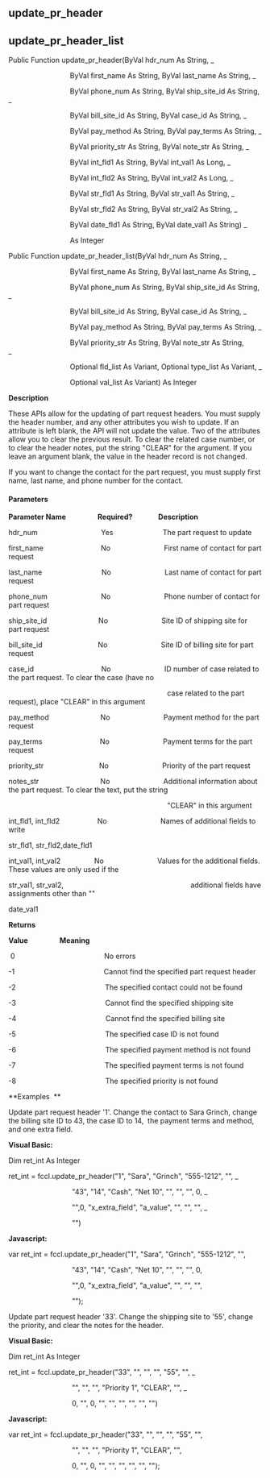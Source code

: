   

update_pr_header
------------------

update_pr_header_list
-----------------------

Public Function update_pr_header(ByVal hdr_num As String, _

                               ByVal first_name As String, ByVal last_name As String, _

                               ByVal phone_num As String, ByVal ship_site_id As String, _

                               ByVal bill_site_id As String, ByVal case_id As String, _

                               ByVal pay_method As String, ByVal pay_terms As String, _

                               ByVal priority_str As String, ByVal note_str As String, _

                               ByVal int_fld1 As String, ByVal int_val1 As Long, _

                               ByVal int_fld2 As String, ByVal int_val2 As Long, _

                               ByVal str_fld1 As String, ByVal str_val1 As String, _

                               ByVal str_fld2 As String, ByVal str_val2 As String, _

                               ByVal date_fld1 As String, ByVal date_val1 As String) _

                               As Integer

Public Function update_pr_header_list(ByVal hdr_num As String, _

                               ByVal first_name As String, ByVal last_name As String, _

                               ByVal phone_num As String, ByVal ship_site_id As String, _

                               ByVal bill_site_id As String, ByVal case_id As String, _

                               ByVal pay_method As String, ByVal pay_terms As String, _

                               ByVal priority_str As String, ByVal note_str As String, _                                                                 

                               Optional fld_list As Variant, Optional type_list As Variant, _

                               Optional val_list As Variant) As Integer

**Description**

These APIs allow for the updating of part request headers. You must supply the header number, and any other attributes you wish to update. If an attribute is left blank, the API will not update the value. Two of the attributes allow you to clear the previous result. To clear the related case number, or to clear the header notes, put the string "CLEAR" for the argument. If you leave an argument blank, the value in the header record is not changed.

If you want to change the contact for the part request, you must supply first name, last name, and phone number for the contact.

#### Parameters
**Parameter Name**                **Required?**             **Description**

hdr_num                                Yes                         The part request to update

first_name                             No                           First name of contact for part request

last_name                              No                           Last name of contact for part request

phone_num                           No                           Phone number of contact for part request

ship_site_id                          No                           Site ID of shipping site for part request

bill_site_id                            No                           Site ID of billing site for part request

case_id                                  No                           ID number of case related to the part request. To clear the case (have no

                                                                                case related to the part request), place "CLEAR" in this argument

pay_method                          No                           Payment method for the part request

pay_terms                             No                           Payment terms for the part request

priority_str                            No                           Priority of the part request

notes_str                               No                           Additional information about the part request. To clear the text, put the string

                                                                                "CLEAR" in this argument

int_fld1, int_fld2                   No                           Names of additional fields to write

str_fld1, str_fld2,date_fld1

int_val1, int_val2                 No                           Values for the additional fields. These values are only used if the

str_val1, str_val2,                                                                additional fields have assignments other than ""

date_val1

**Returns**

**Value**                **Meaning**

 0                                             No errors

-1                                             Cannot find the specified part request header

-2                                             The specified contact could not be found

-3                                             Cannot find the specified shipping site

-4                                             Cannot find the specified billing site

-5                                             The specified case ID is not found

-6                                             The specified payment method is not found

-7                                             The specified payment terms is not found

-8                                             The specified priority is not found

**Examples  **

 Update part request header '1'. Change the contact to Sara Grinch, change the billing site ID to 43, the case ID to 14,  the payment terms and method, and one extra field.

**Visual Basic:**

Dim ret_int As Integer

ret_int = fccl.update_pr_header("1", "Sara", "Grinch", "555-1212", "", _

                                "43", "14", "Cash", "Net 10", "", "", "", 0, _

                                "",0, "x_extra_field", "a_value", "", "", "", _

                                "")

**Javascript:**

var ret_int = fccl.update_pr_header("1", "Sara", "Grinch", "555-1212", "",

                                "43", "14", "Cash", "Net 10", "", "", "", 0,

                                "",0, "x_extra_field", "a_value", "", "", "",

                                "");

 Update part request header '33'. Change the shipping site to '55', change the priority, and clear the notes for the header.

**Visual Basic:**

Dim ret_int As Integer

ret_int = fccl.update_pr_header("33", "", "", "", "55", "", _

                                "", "", "", "Priority 1", "CLEAR", "", _

                                0, "", 0, "", "", "", "", "", "")

**Javascript:**

var ret_int = fccl.update_pr_header("33", "", "", "", "55", "",

                                "", "", "", "Priority 1", "CLEAR", "",

                                0, "", 0, "", "", "", "", "", "");